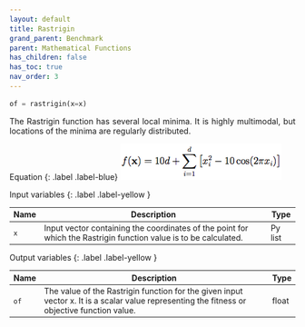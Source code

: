 ```yaml
---
layout: default
title: Rastrigin
grand_parent: Benchmark
parent: Mathematical Functions
has_children: false
has_toc: true
nav_order: 3
---
```


<!--Don't delete ths script-->
<script src = "https://polyfill.io/v3/polyfill.min.js?features=es6"></script>
<script id = "MathJax-script" async src="https://cdn.jsdelivr.net/npm/mathjax@3/es5/tex-mml-chtml.js"></script>
<!--Don't delete ths script-->

```python
of = rastrigin(x=x)
```

<p align="justify">
The Rastrigin function has several local minima. It is highly multimodal, but locations of the minima are regularly distributed.
</p>

Equation
{: .label .label-blue}
<img src="imagens/benchmarks/rastr2.png" alt="Rastrigin equation">

Input variables
{: .label .label-yellow }

<table style = "width:100%">
    <thead>
      <tr>
        <th>Name</th>
        <th>Description</th>
        <th>Type</th>
      </tr>
    </thead>
    <tr>
        <td><code>x</code></td>
        <td>Input vector containing the coordinates of the point for which the Rastrigin function value is to be calculated.</td>
        <td>Py list </td>
    </tr>
</table>

Output variables
{: .label .label-yellow }

<table style = "width:100%">
    <thead>
      <tr>
        <th>Name</th>
        <th>Description</th>
        <th>Type</th>
      </tr>
    </thead>
    <tr>
        <td><code>of</code></td>
        <td>The value of the Rastrigin function for the given input vector x. It is a scalar value representing the fitness or objective function value.</td>
        <td>float</td>
    </tr>
</table>
